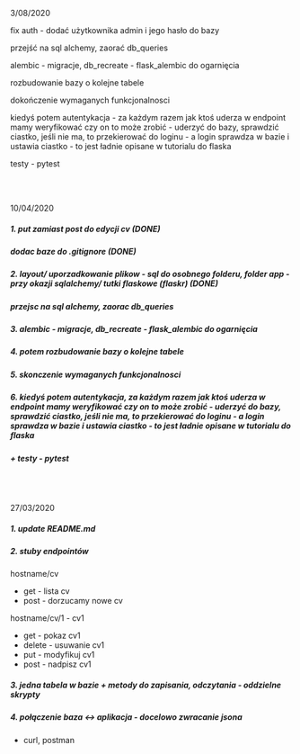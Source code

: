 3/08/2020

fix auth - dodać użytkownika admin i jego hasło do bazy

przejść na sql alchemy, zaorać db_queries

alembic - migracje, db_recreate - flask_alembic do ogarnięcia

rozbudowanie bazy o kolejne tabele

dokończenie wymaganych funkcjonalnosci

kiedyś potem autentykacja - za każdym razem jak ktoś uderza w endpoint mamy weryfikować czy on to może zrobić - uderzyć do bazy, sprawdzić ciastko, jeśli nie ma, to przekierować do loginu - a login sprawdza w bazie i ustawia ciastko - to jest ładnie opisane w tutorialu do flaska

testy - pytest


<br><br>

10/04/2020

##### 1. put zamiast post do edycji cv (DONE)
##### dodac baze do .gitignore (DONE)

##### 2. layout/ uporzadkowanie plikow - sql do osobnego folderu, folder app - przy okazji sqlalchemy/ tutki flaskowe (flaskr) (DONE)
##### przejsc na sql alchemy, zaorac db_queries

##### 3. alembic - migracje, db_recreate - flask_alembic do ogarnięcia

##### 4. potem rozbudowanie bazy o kolejne tabele

##### 5. skonczenie wymaganych funkcjonalnosci

##### 6. kiedyś potem autentykacja, za każdym razem jak ktoś uderza w endpoint mamy weryfikować czy on to może zrobić - uderzyć do bazy, sprawdzić ciastko, jeśli nie ma, to przekierować do loginu - a login sprawdza w bazie i ustawia ciastko - to jest ładnie opisane w tutorialu do flaska

##### + testy - pytest

<br><br>



27/03/2020

##### 1. update README.md

##### 2. stuby endpointów

hostname/cv 
- get - lista cv
- post - dorzucamy nowe cv

hostname/cv/1 - cv1
- get - pokaz cv1
- delete - usuwanie cv1
- put - modyfikuj cv1
- post - nadpisz cv1

##### 3. jedna tabela w bazie + metody do zapisania, odczytania - oddzielne skrypty

##### 4. połączenie baza <-> aplikacja - docelowo zwracanie jsona
- curl, postman

